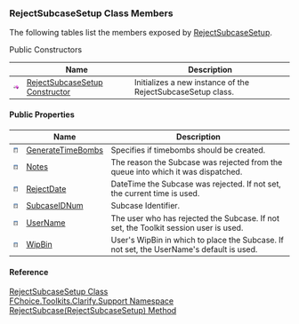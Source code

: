 ﻿### RejectSubcaseSetup Class Members

The following tables list the members exposed by [RejectSubcaseSetup](FChoice.Toolkits.Clarify~FChoice.Toolkits.Clarify.Support.RejectSubcaseSetup.md).

Public Constructors

|   | Name | Description |
| --- | --- | --- |
| ![Public Constructor](dotnetimages/publicConstructor.png) | [RejectSubcaseSetup Constructor](FChoice.Toolkits.Clarify~FChoice.Toolkits.Clarify.Support.RejectSubcaseSetup~_ctor.md) | Initializes a new instance of the RejectSubcaseSetup class.   |



#### Public Properties

|   | Name | Description |
| --- | --- | --- |
| ![Public Property](dotnetimages/publicProperty.png) | [GenerateTimeBombs](FChoice.Toolkits.Clarify~FChoice.Toolkits.Clarify.Support.RejectSubcaseSetup~GenerateTimeBombs.md) | Specifies if timebombs should be created.   |
| ![Public Property](dotnetimages/publicProperty.png) | [Notes](FChoice.Toolkits.Clarify~FChoice.Toolkits.Clarify.Support.RejectSubcaseSetup~Notes.md) | The reason the Subcase was rejected from the queue into which it was dispatched.   |
| ![Public Property](dotnetimages/publicProperty.png) | [RejectDate](FChoice.Toolkits.Clarify~FChoice.Toolkits.Clarify.Support.RejectSubcaseSetup~RejectDate.md) | DateTime the Subcase was rejected. If not set, the current time is used.   |
| ![Public Property](dotnetimages/publicProperty.png) | [SubcaseIDNum](FChoice.Toolkits.Clarify~FChoice.Toolkits.Clarify.Support.RejectSubcaseSetup~SubcaseIDNum.md) | Subcase Identifier.   |
| ![Public Property](dotnetimages/publicProperty.png) | [UserName](FChoice.Toolkits.Clarify~FChoice.Toolkits.Clarify.Support.RejectSubcaseSetup~UserName.md) | The user who has rejected the Subcase. If not set, the Toolkit session user is used.   |
| ![Public Property](dotnetimages/publicProperty.png) | [WipBin](FChoice.Toolkits.Clarify~FChoice.Toolkits.Clarify.Support.RejectSubcaseSetup~WipBin.md) | User's WipBin in which to place the Subcase. If not set, the UserName's default is used.   |





#### Reference

[RejectSubcaseSetup Class](FChoice.Toolkits.Clarify~FChoice.Toolkits.Clarify.Support.RejectSubcaseSetup.md)  
[FChoice.Toolkits.Clarify.Support Namespace](FChoice.Toolkits.Clarify~FChoice.Toolkits.Clarify.Support_namespace.md)  
[RejectSubcase(RejectSubcaseSetup) Method](FChoice.Toolkits.Clarify~FChoice.Toolkits.Clarify.Support.SupportToolkit~RejectSubcase(RejectSubcaseSetup).md)